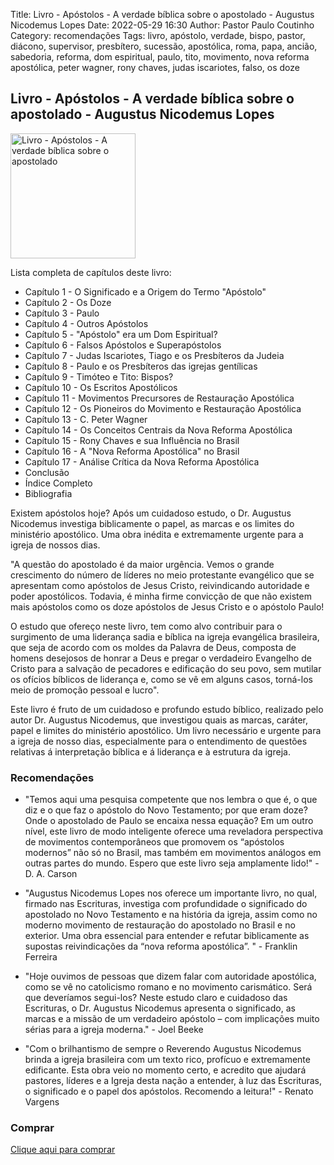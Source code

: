 Title: Livro - Apóstolos - A verdade bíblica sobre o apostolado - Augustus Nicodemus Lopes
Date: 2022-05-29 16:30
Author: Pastor Paulo Coutinho
Category: recomendações
Tags: livro, apóstolo, verdade, bispo, pastor, diácono, supervisor, presbítero, sucessão, apostólica, roma, papa, ancião, sabedoria, reforma, dom espiritual, paulo, tito, movimento, nova reforma apostólica, peter wagner, rony chaves, judas iscariotes, falso, os doze

## Livro - Apóstolos - A verdade bíblica sobre o apostolado - Augustus Nicodemus Lopes

<img src="{static}/images/livros/apostolos-augustus-nicodemus-lopes.jpeg" alt="Livro - Apóstolos - A verdade bíblica sobre o apostolado" style="width: auto; height: 200px">

Lista completa de capítulos deste livro:

- Capítulo 1 - O Significado e a Origem do Termo "Apóstolo"
- Capítulo 2 - Os Doze
- Capítulo 3 - Paulo
- Capítulo 4 - Outros Apóstolos
- Capítulo 5 - "Apóstolo" era um Dom Espiritual?
- Capítulo 6 - Falsos Apóstolos e Superapóstolos
- Capítulo 7 - Judas Iscariotes, Tiago e os Presbíteros da Judeia
- Capítulo 8 - Paulo e os Presbíteros das igrejas gentílicas
- Capítulo 9 - Timóteo e Tito: Bispos?
- Capítulo 10 - Os Escritos Apostólicos
- Capítulo 11 - Movimentos Precursores de Restauração Apostólica
- Capítulo 12 - Os Pioneiros do Movimento e Restauração Apostólica
- Capítulo 13 - C. Peter Wagner
- Capítulo 14 - Os Conceitos Centrais da Nova Reforma Apostólica
- Capítulo 15 - Rony Chaves e sua Influência no Brasil
- Capítulo 16 - A "Nova Reforma Apostólica" no Brasil
- Capítulo 17 - Análise Crítica da Nova Reforma Apostólica
- Conclusão
- Índice Completo
- Bibliografia

Existem apóstolos hoje? Após um cuidadoso estudo, o Dr. Augustus Nicodemus investiga biblicamente o papel, as marcas e os limites do ministério apostólico. Uma obra inédita e extremamente urgente para a igreja de nossos dias.

"A questão do apostolado é da maior urgência. Vemos o grande crescimento do número de líderes no meio protestante evangélico que se apresentam como apóstolos de Jesus Cristo, reivindicando autoridade e poder apostólicos. Todavia, é minha firme convicção de que não existem mais apóstolos como os doze apóstolos de Jesus Cristo e o apóstolo Paulo!

O estudo que ofereço neste livro, tem como alvo contribuir para o surgimento de uma liderança sadia e bíblica na igreja evangélica brasileira, que seja de acordo com os moldes da Palavra de Deus, composta de homens desejosos de honrar a Deus e pregar o verdadeiro Evangelho de Cristo para a salvação de pecadores e edificação do seu povo, sem mutilar os ofícios bíblicos de liderança e, como se vê em alguns casos, torná-los meio de promoção pessoal e lucro".

Este livro é fruto de um cuidadoso e profundo estudo bíblico, realizado pelo autor Dr. Augustus Nicodemus, que investigou quais as marcas, caráter, papel e limites do ministério apostólico. Um livro necessário e urgente para a igreja de nosso dias, especialmente para o entendimento de questões relativas á interpretação bíblica e á liderança e à estrutura da igreja.

### Recomendações

- "Temos aqui uma pesquisa competente que nos lembra o que é, o que diz e o que faz o apóstolo do Novo Testamento; por que eram doze? Onde o apostolado de Paulo se encaixa nessa equação? Em um outro nível, este livro de modo inteligente oferece uma reveladora perspectiva de movimentos contemporâneos que promovem os “apóstolos modernos” não só no Brasil, mas também em movimentos análogos em outras partes do mundo. Espero que este livro seja amplamente lido!" - D. A. Carson

- "Augustus Nicodemus Lopes nos oferece um importante livro, no qual, firmado nas Escrituras, investiga com profundidade o significado do apostolado no Novo Testamento e na história da igreja, assim como no moderno movimento de restauração do apostolado no Brasil e no exterior. Uma obra essencial para entender e refutar biblicamente as supostas reivindicações da “nova reforma apostólica”. " - Franklin Ferreira

- "Hoje ouvimos de pessoas que dizem falar com autoridade apostólica, como se vê no catolicismo romano e no movimento carismático. Será que deveríamos segui-los? Neste estudo claro e cuidadoso das Escrituras, o Dr. Augustus Nicodemus apresenta o significado, as marcas e a missão de um verdadeiro apóstolo – com implicações muito sérias para a igreja moderna." - Joel Beeke

- "Com o brilhantismo de sempre o Reverendo Augustus Nicodemus brinda a igreja brasileira com um texto rico, profícuo e extremamente edificante. Esta obra veio no momento certo, e acredito que ajudará pastores, líderes e a Igreja desta nação a entender, à luz das Escrituras, o significado e o papel dos apóstolos. Recomendo a leitura!" - Renato Vargens

### Comprar

[Clique aqui para comprar](https://amzn.to/3NCGLbY)
